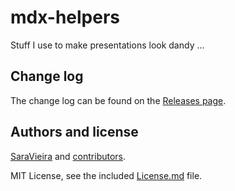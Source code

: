 # mdx-helpers

Stuff I use to make presentations look dandy ...

## Change log

The change log can be found on the [Releases page](https://github.com/SaraVieira/mdx-helpers/releases).

## Authors and license

[SaraVieira](https://iamsaravieira.com) and [contributors](https://github.com/SaraVieira/mdx-helpers/graphs/contributors).

MIT License, see the included [License.md](License.md) file.
